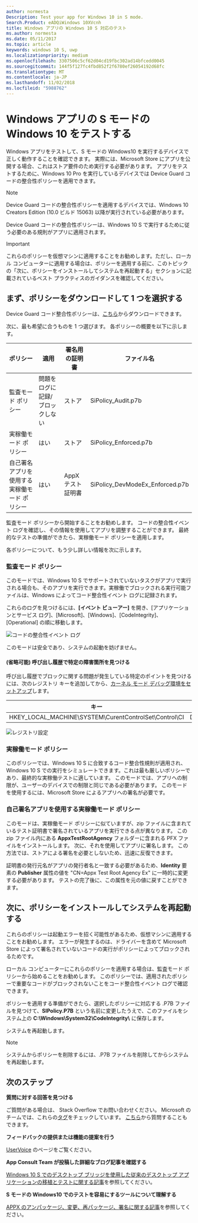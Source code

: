 ```yaml
---
author: normesta
Description: Test your app for Windows 10 in S mode.
Search.Product: eADQiWindows 10XVcnh
title: Windows アプリの Windows 10 S 対応のテスト
ms.author: normesta
ms.date: 05/11/2017
ms.topic: article
keywords: windows 10 S, uwp
ms.localizationpriority: medium
ms.openlocfilehash: 3307506c5cf62d04cd19fbc302ad14bfcedd0045
ms.sourcegitcommit: 144f5f127fc4fbd852f2f6780ef26054192d68fc
ms.translationtype: MT
ms.contentlocale: ja-JP
ms.lasthandoff: 11/02/2018
ms.locfileid: "5988762"
---
```

# <a name="test-your-windows-app-for-windows-10-in-s-mode"></a>Windows アプリの S モードの Windows 10 をテストする

Windows アプリをテストして、S モードの Windows10 を実行するデバイスで正しく動作することを確認できます。 実際には、Microsoft Store にアプリを公開する場合、これはストア要件のため実行する必要があります。 アプリをテストするために、Windows 10 Pro を実行しているデバイスでは Device Guard コードの整合性ポリシーを適用できます。

> [!NOTE]
> Device Guard コードの整合性ポリシーを適用するデバイスでは、Windows 10 Creators Edition (10.0 ビルド 15063) 以降が実行されている必要があります。

Device Guard コードの整合性ポリシーは、Windows 10 S で実行するために従う必要のある規則がアプリに適用されます。

> [!IMPORTANT]
>これらのポリシーを仮想マシンに適用することをお勧めします。ただし、ローカル コンピューターに適用する場合は、ポリシーを適用する前に、このトピックの「次に、ポリシーをインストールしてシステムを再起動する」セクションに記載されているベスト プラクティスのガイダンスを確認してください。

<a id="choose-policy" />

## <a name="first-download-the-policies-and-then-choose-one"></a>まず、ポリシーをダウンロードして 1 つを選択する

Device Guard コード整合性ポリシーは、[こちら](https://go.microsoft.com/fwlink/?linkid=849018)からダウンロードできます。

次に、最も希望に合うものを 1 つ選びます。 各ポリシーの概要を以下に示します。

|ポリシー |適用 |署名用の証明書 |ファイル名 |
|--|--|--|--|
|監査モード ポリシー |問題をログに記録/ブロックしない |ストア |SiPolicy_Audit.p7b |
|実稼働モード ポリシー |はい |ストア |SiPolicy_Enforced.p7b |
|自己署名アプリを使用する実稼働モード ポリシー |はい |AppX テスト証明書  |SiPolicy_DevModeEx_Enforced.p7b |

監査モード ポリシーから開始することをお勧めします。 コードの整合性イベント ログを確認し、その情報を使用してアプリを調整することができます。 最終的なテストの準備ができたら、実稼働モード ポリシーを適用します。

各ポリシーについて、もう少し詳しい情報を次に示します。

### <a name="audit-mode-policy"></a>監査モード ポリシー
このモードでは、Windows 10 S でサポートされていないタスクがアプリで実行される場合も、そのアプリを実行できます。実稼働でブロックされる実行可能ファイルは、Windows によってコード整合性イベント ログに記録されます。

これらのログを見つけるには、**[イベント ビューアー]** を開き、[アプリケーションとサービス ログ]、[Microsoft]、[Windows]、[CodeIntegrity]、[Operational] の順に移動します。

![コードの整合性イベント ログ](images/desktop-to-uwp/code-integrity-logs.png)

このモードは安全であり、システムの起動を妨げません。

#### <a name="optional-find-specific-failure-points-in-the-call-stack"></a>(省略可能) 呼び出し履歴で特定の障害箇所を見つける
呼び出し履歴でブロックに関する問題が発生している特定のポイントを見つけるには、次のレジストリ キーを追加してから、[カーネル モード デバッグ環境をセットアップ](https://docs.microsoft.com/windows-hardware/drivers/debugger/getting-started-with-windbg--kernel-mode-#span-idsetupakernel-modedebuggingspanspan-idsetupakernel-modedebuggingspanspan-idsetupakernel-modedebuggingspanset-up-a-kernel-mode-debugging)します。

|キー|名前|型|値|
|--|---|--|--|
|HKEY_LOCAL_MACHINE\SYSTEM\CurentControlSet\Control\CI| DebugFlags |REG_DWORD | 1 |


![レジストリ設定](images/desktop-to-uwp/ci-debug-setting.png)

### <a name="production-mode-policy"></a>実稼働モード ポリシー
このポリシーでは、Windows 10 S に合致するコード整合性規則が適用され、Windows 10 S での実行をシミュレートできます。これは最も厳しいポリシーであり、最終的な実稼働テストに適しています。 このモードでは、アプリへの制限が、ユーザーのデバイスでの制限と同じである必要があります。 このモードを使用するには、Microsoft Store によるアプリへの署名が必要です。

### <a name="production-mode-policy-with-self-signed-apps"></a>自己署名アプリを使用する実稼働モード ポリシー
このモードは、実稼働モード ポリシーに似ていますが、zip ファイルに含まれているテスト証明書で署名されているアプリを実行できる点が異なります。 この zip ファイル内にある **AppxTestRootAgency** フォルダーに含まれる PFX ファイルをインストールします。 次に、それを使用してアプリに署名します。 この方法では、ストアによる署名を必要としないため、迅速に反復できます。

証明書の発行元名がアプリの発行者名と一致する必要があるため、**Identity** 要素の **Publisher** 属性の値を "CN=Appx Test Root Agency Ex" に一時的に変更する必要があります。 テストの完了後に、この属性を元の値に戻すことができます。

## <a name="next-install-the-policy-and-restart-your-system"></a>次に、ポリシーをインストールしてシステムを再起動する

これらのポリシーは起動エラーを招く可能性があるため、仮想マシンに適用することをお勧めします。 エラーが発生するのは、ドライバーを含めて Microsoft Store によって署名されていないコードの実行がポリシーによってブロックされるためです。

ローカル コンピューターにこれらのポリシーを適用する場合は、監査モード ポリシーから始めることをお勧めします。 このポリシーでは、適用されたポリシーで重要なコードがブロックされないことをコード整合性イベント ログで確認できます。

ポリシーを適用する準備ができたら、選択したポリシーに対応する .P7B ファイルを見つけて、**SIPolicy.P7B** という名前に変更したうえで、このファイルをシステム上の **C:\Windows\System32\CodeIntegrity\\** に保存します。

システムを再起動します。

>[!NOTE]
>システムからポリシーを削除するには、.P7B ファイルを削除してからシステムを再起動します。

## <a name="next-steps"></a>次のステップ

**質問に対する回答を見つける**

ご質問がある場合は、 Stack Overflow でお問い合わせください。 Microsoft のチームでは、これらの[タグ](http://stackoverflow.com/questions/tagged/project-centennial+or+desktop-bridge)をチェックしています。 [こちら](https://social.msdn.microsoft.com/Forums/en-US/home?filter=alltypes&sort=relevancedesc&searchTerm=%5BDesktop%20Converter%5D)から質問することもできます。

**フィードバックの提供または機能の提案を行う**

[UserVoice](https://wpdev.uservoice.com/forums/110705-universal-windows-platform/category/161895-desktop-bridge-centennial) のページをご覧ください。

**App Consult Team が投稿した詳細なブログ記事を確認する**

[Windows 10 S でのデスクトップ ブリッジを使用した従来のデスクトップ アプリケーションの移植とテストに関する記事](https://blogs.msdn.microsoft.com/appconsult/2017/06/15/porting-and-testing-your-classic-desktop-applications-on-windows-10-s-with-the-desktop-bridge/)を参照してください。

**S モードの Windows10 でのテストを容易にするツールについて理解する**

[APPX のアンパッケージ、変更、再パッケージ、署名に関する記事](https://blogs.msdn.microsoft.com/appconsult/2017/08/07/unpack-modify-repack-sign-appx/)を参照してください。
